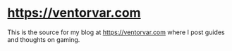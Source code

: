 
# https://ventorvar.com

This is the source for my blog at https://ventorvar.com where I post guides and thoughts on gaming.
